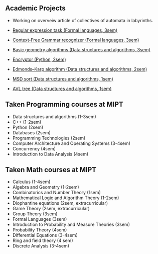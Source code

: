 ## Academic Projects

* Working on overveiw article of collectives of automata in labyrinths.

* [Regular expression task (Formal languages, 3sem)](https://github.com/romanagureev/reg_exp_practicum)
* [Context-Free Grammar recognizer (Formal languages, 3sem)](https://github.com/romanagureev/grammar_practicum)
* [Basic geometry algorithms (Data structures and algorithms, 3sem)](https://github.com/romanagureev/aads/tree/master/Geometry)
* [Encryptor (Python, 2sem)](https://github.com/romanagureev/Encryptor)
* [Edmonds–Karp algorithm (Data structures and algorithms, 2sem)](https://github.com/romanagureev/aads/blob/master/MaxFlow.cpp)
* [MSD sort (Data structures and algorithms, 1sem)](https://github.com/romanagureev/aads/blob/master/MSD.cpp)
* [AVL tree (Data structures and algorithms, 1sem)](https://github.com/romanagureev/aads/blob/master/AVL.cpp)

## Taken Programming courses at MIPT

* Data structures and algorithms (1-3sem)
* C++ (1-2sem)
* Python (2sem)
* Databases (2sem)
* Programming Technologies (2sem)
* Computer Architecture and Operating Systems (3-4sem)
* Concurrency (4sem)
* Introduction to Data Analysis (4sem)

## Taken Math courses at MIPT

* Calculus (1-4sem)
* Algebra and Geometry (1-2sem)
* Combinatorics and Number Theory (1sem)
* Mathematical Logic and Algorithm Theory (1-2sem)
* Diophantine equations (2sem, extracurricular)
* Game Theory (2sem, extracurricular)
* Group Theory (3sem)
* Formal Languages (3sem)
* Introduction to Probability and Measure Theories (3sem)
* Probability Theory (4sem)
* Differential Equations (3-4sem)
* Ring and field theory (4 sem)
* Discrete Analysis (3-4sem)
